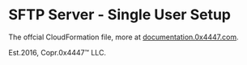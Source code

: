 # SFTP Server - Single User Setup

The offcial CloudFormation file, more at [documentation.0x4447.com](https://documentation.0x4447.com/).

Est.2016, Copr.0x4447™ LLC.